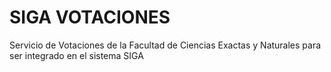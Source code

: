 # SIGA VOTACIONES
Servicio de Votaciones de la Facultad de Ciencias Exactas y Naturales para ser integrado en el sistema SIGA
